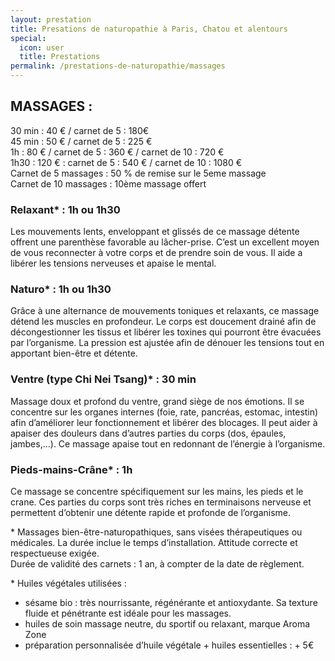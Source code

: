 ```yaml
---
layout: prestation
title: Presations de naturopathie à Paris, Chatou et alentours
special:
  icon: user
  title: Prestations
permalink: /prestations-de-naturopathie/massages
---
```



## MASSAGES :

30 min : 40 € / carnet de 5 : 180€  
45 min : 50 € / carnet de 5 : 225 €  
1h : 80 € / carnet de 5 : 360 € / carnet de 10 : 720 €  
1h30 : 120 € : carnet de 5 : 540 € / carnet de 10 : 1080 €  
Carnet de 5 massages : 50 % de remise sur le 5eme massage  
Carnet de 10 massages : 10ème massage offert

### Relaxant* : 1h ou 1h30
Les mouvements lents, enveloppant et glissés de ce massage détente offrent une parenthèse favorable au lâcher-prise. C’est un excellent moyen de vous reconnecter à votre corps et de prendre soin de vous. Il aide a libérer les tensions nerveuses et apaise le mental.


### Naturo* : 1h ou 1h30
Grâce à une alternance de mouvements toniques et relaxants, ce massage détend les muscles en profondeur. Le corps est doucement drainé afin de décongestionner les tissus et libérer les toxines qui pourront être évacuées par l’organisme. La pression est ajustée afin de dénouer les tensions tout en apportant bien-être et détente.

### Ventre (type Chi Nei Tsang)* : 30 min
Massage doux et profond du ventre, grand siège de nos émotions. Il se concentre sur les organes internes (foie, rate, pancréas, estomac, intestin) afin d’améliorer leur fonctionnement et libérer des blocages. Il peut aider à apaiser des douleurs dans d’autres parties du corps (dos, épaules, jambes,...). Ce massage apaise tout en redonnant de l’énergie à l’organisme.

### Pieds-mains-Crâne* : 1h
Ce massage se concentre spécifiquement sur les mains, les pieds et le crane. Ces parties du corps sont très riches en terminaisons nerveuse et permettent d’obtenir une détente rapide et profonde de l’organisme.

\* Massages bien-être-naturopathiques, sans visées thérapeutiques ou médicales. La durée inclue le temps d’installation. Attitude correcte et respectueuse exigée.  
Durée de validité des carnets : 1 an, à compter de la date de règlement.

\* Huiles végétales utilisées :
- sésame bio : très nourrissante, régénérante et antioxydante. Sa texture fluide et pénétrante est idéale pour les massages.
- huiles de soin massage neutre, du sportif ou relaxant, marque Aroma Zone
- préparation personnalisée d’huile végétale + huiles essentielles : + 5€

